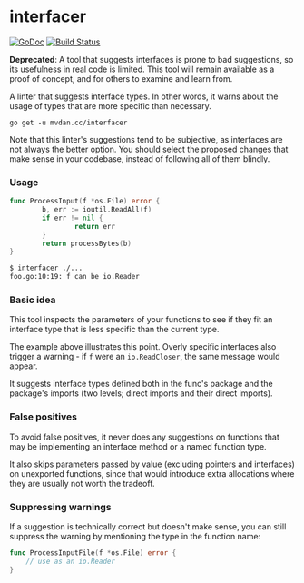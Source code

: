 # interfacer

[![GoDoc](https://godoc.org/mvdan.cc/interfacer?status.svg)](https://godoc.org/mvdan.cc/interfacer)
[![Build Status](https://travis-ci.org/mvdan/interfacer.svg?branch=master)](https://travis-ci.org/mvdan/interfacer)

**Deprecated**: A tool that suggests interfaces is prone to bad suggestions, so
its usefulness in real code is limited. This tool will remain available as a
proof of concept, and for others to examine and learn from.

A linter that suggests interface types. In other words, it warns about
the usage of types that are more specific than necessary.

	go get -u mvdan.cc/interfacer

Note that this linter's suggestions tend to be subjective, as interfaces
are not always the better option. You should select the proposed changes
that make sense in your codebase, instead of following all of them
blindly.

### Usage

```go
func ProcessInput(f *os.File) error {
        b, err := ioutil.ReadAll(f)
        if err != nil {
                return err
        }
        return processBytes(b)
}
```

```sh
$ interfacer ./...
foo.go:10:19: f can be io.Reader
```

### Basic idea

This tool inspects the parameters of your functions to see if they fit
an interface type that is less specific than the current type.

The example above illustrates this point. Overly specific interfaces
also trigger a warning - if `f` were an `io.ReadCloser`, the same
message would appear.

It suggests interface types defined both in the func's package and the
package's imports (two levels; direct imports and their direct imports).

### False positives

To avoid false positives, it never does any suggestions on functions
that may be implementing an interface method or a named function type.

It also skips parameters passed by value (excluding pointers and
interfaces) on unexported functions, since that would introduce extra
allocations where they are usually not worth the tradeoff.

### Suppressing warnings

If a suggestion is technically correct but doesn't make sense, you can
still suppress the warning by mentioning the type in the function name:

```go
func ProcessInputFile(f *os.File) error {
	// use as an io.Reader
}
```

